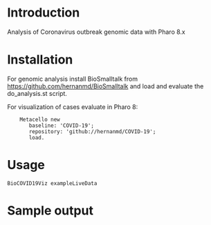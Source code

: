# Introduction

Analysis of Coronavirus outbreak genomic data with Pharo 8.x

# Installation

For genomic analysis install BioSmalltalk from https://github.com/hernanmd/BioSmalltalk and load and evaluate the do_analysis.st script.

For visualization of cases evaluate in Pharo 8:

```smalltalk
	Metacello new
	   baseline: 'COVID-19';
	   repository: 'github://hernanmd/COVID-19';
	   load.
```

# Usage

```smalltalk
BioCOVID19Viz exampleLiveData
```

# Sample output

